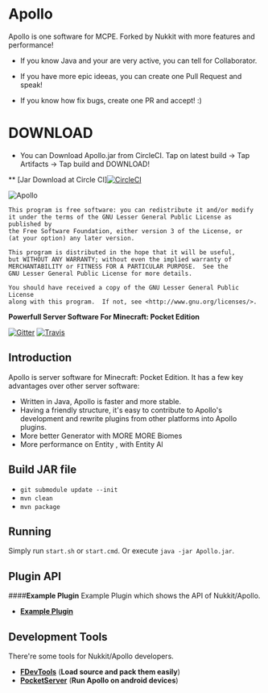 # Apollo
 
Apollo is one software for MCPE. Forked by Nukkit with more features and performance!

- If you know Java and your are very active, you can tell for Collaborator.

- If you have more epic ideeas, you can create one Pull Request and speak!

- If you know how fix bugs, create one PR and accept! :)

# DOWNLOAD

- You can Download Apollo.jar from CircleCI. Tap on latest build -> Tap Artifacts -> Tap build and DOWNLOAD!

** [Jar Download at Circle CI][![CircleCI](https://circleci.com/gh/NycuRO/Apollo.svg?style=svg)](https://circleci.com/gh/NycuRO/Apollo/tree/master/)
 
![Apollo](http://i.imgur.com/KBlbnkp.png)

	This program is free software: you can redistribute it and/or modify
	it under the terms of the GNU Lesser General Public License as published by
	the Free Software Foundation, either version 3 of the License, or
	(at your option) any later version.

	This program is distributed in the hope that it will be useful,
	but WITHOUT ANY WARRANTY; without even the implied warranty of
	MERCHANTABILITY or FITNESS FOR A PARTICULAR PURPOSE.  See the
	GNU Lesser General Public License for more details.

	You should have received a copy of the GNU Lesser General Public License
	along with this program.  If not, see <http://www.gnu.org/licenses/>.


__Powerfull Server Software For Minecraft: Pocket Edition__

[![Gitter](https://img.shields.io/gitter/room/NycuRO/Apollo-MCPE.js.svg?style=flat)](https://gitter.im/Apollo-MCPE/Lobby)
[![Travis](https://img.shields.io/travis/NycuRO/Apollo.svg?style=flat)](https://travis-ci.org/NycuRO/Apollo)

Introduction
-------------

Apollo is server software for Minecraft: Pocket Edition.
It has a few key advantages over other server software:

* Written in Java, Apollo is faster and more stable.
* Having a friendly structure, it's easy to contribute to Apollo's development and rewrite plugins from other platforms into Apollo plugins.
* More better Generator with MORE MORE Biomes
* More performance on Entity , with Entity Al

Build JAR file
-------------
- `git submodule update --init`
- `mvn clean`
- `mvn package`

Running
-------------
Simply run `start.sh` or `start.cmd`. Or execute `java -jar Apollo.jar`.

Plugin API
-------------
####**Example Plugin**
Example Plugin which shows the API of Nukkit/Apollo.

* __[Example Plugin](http://github.com/Nukkit/ExamplePlugin)__

Development Tools
-----------------
There're some tools for Nukkit/Apollo developers.

* __[FDevTools](https://github.com/fengberd/FDevTools)__ (**Load source and pack them easily**)
* __[PocketServer](https://github.com/fengberd/MinecraftPEServer)__ (**Run Apollo on android devices**)
